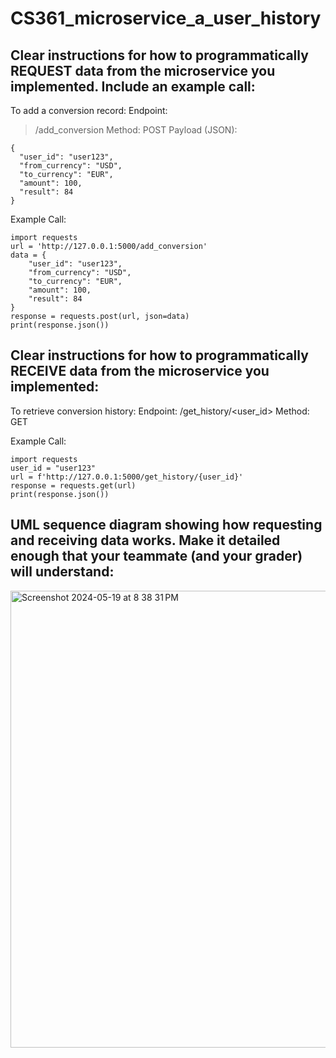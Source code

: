 # CS361_microservice_a_user_history

## Clear instructions for how to programmatically REQUEST data from the microservice you implemented. Include an example call:

To add a conversion record:
Endpoint:
> /add_conversion
Method:
> POST
Payload (JSON):
```
{
  "user_id": "user123",
  "from_currency": "USD",
  "to_currency": "EUR",
  "amount": 100,
  "result": 84
}
```
Example Call:
```
import requests
url = 'http://127.0.0.1:5000/add_conversion'
data = {
    "user_id": "user123",
    "from_currency": "USD",
    "to_currency": "EUR",
    "amount": 100,
    "result": 84
}
response = requests.post(url, json=data)
print(response.json())
```



## Clear instructions for how to programmatically RECEIVE data from the microservice you implemented:

To retrieve conversion history:
Endpoint: /get_history/<user_id>
Method: GET

Example Call:
```
import requests
user_id = "user123"
url = f'http://127.0.0.1:5000/get_history/{user_id}'
response = requests.get(url)
print(response.json())
```



## UML sequence diagram showing how requesting and receiving data works. Make it detailed enough that your teammate (and your grader) will understand:

<img width="731" alt="Screenshot 2024-05-19 at 8 38 31 PM" src="https://github.com/JLH13/CS361_microservice_a_user_history/assets/108007953/0152a28d-a389-4ee2-9eb9-8568a8934705">

